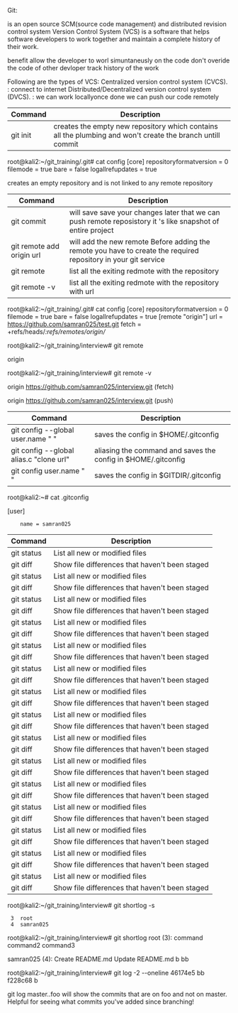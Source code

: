 Git:

is an open source SCM(source code management) and distributed revision control system
Version Control System (VCS) is a software that helps software developers to work together and maintain a complete history of their work.

benefit
allow the developer to worl simuntaneusly on the code
don't overide the code of other devloper
track history of the work

Following are the types of VCS:
Centralized version control system (CVCS). : connect to internet
Distributed/Decentralized version control system (DVCS). : we can work locallyonce done we can push our code remotely


| Command | Description |
| --- | --- |
| git init | creates the empty new repository which contains all the plumbing and won't create the branch untill commit |


root@kali2:~/git_training/.git# cat config
[core]
        repositoryformatversion = 0
        filemode = true
        bare = false
        logallrefupdates = true

creates an empty repository and is not linked to any remote repository

| Command | Description |
| --- | --- |
| git commit | will save save your changes later that we can push remote reposistory it 's like snapshot of entire project |
| git remote add origin url | will add the new  remote  Before adding the remote you have to create the required repository in your git service |
| git remote  | list all the exiting redmote with the repository |
| git remote -v  | list all the exiting redmote with the repository with url |


root@kali2:~/git_training/.git# cat config
[core]
        repositoryformatversion = 0
        filemode = true
        bare = false
        logallrefupdates = true
[remote "origin"]
        url = https://github.com/samran025/test.git
        fetch = +refs/heads/*:refs/remotes/origin/*

root@kali2:~/git_training/interview# git remote

origin

root@kali2:~/git_training/interview# git remote -v

origin  https://github.com/samran025/interview.git (fetch)

origin  https://github.com/samran025/interview.git (push)


| Command | Description |
| --- | --- |
| git config --global user.name "  " | saves the config in $HOME/.gitconfig |
| git config --global alias.c "clone url" | aliasing the command and saves the config in $HOME/.gitconfig |
| git config  user.name "  " | saves the config in $GITDIR/.gitconfig |


root@kali2:~# cat .gitconfig

[user]

        name = samran025


| Command | Description |
| --- | --- |
| git status | List all new or modified files |
| git diff | Show file differences that haven't been staged |
| git status | List all new or modified files |
| git diff | Show file differences that haven't been staged |
| git status | List all new or modified files |
| git diff | Show file differences that haven't been staged |
| git status | List all new or modified files |
| git diff | Show file differences that haven't been staged |
| git status | List all new or modified files |
| git diff | Show file differences that haven't been staged |
| git status | List all new or modified files |
| git diff | Show file differences that haven't been staged |
| git status | List all new or modified files |
| git diff | Show file differences that haven't been staged |
| git status | List all new or modified files |
| git diff | Show file differences that haven't been staged |
| git status | List all new or modified files |
| git diff | Show file differences that haven't been staged |
| git status | List all new or modified files |
| git diff | Show file differences that haven't been staged |
| git status | List all new or modified files |
| git diff | Show file differences that haven't been staged |
| git status | List all new or modified files |
| git diff | Show file differences that haven't been staged |
| git status | List all new or modified files |
| git diff | Show file differences that haven't been staged |
| git status | List all new or modified files |
| git diff | Show file differences that haven't been staged |
| git status | List all new or modified files |
| git diff | Show file differences that haven't been staged |

root@kali2:~/git_training/interview# git shortlog -s

     3  root
     4  samran025


root@kali2:~/git_training/interview# git shortlog
root (3):
      command
      command2
      command3

samran025 (4):
      Create README.md
      Update README.md
      b
      bb
      

root@kali2:~/git_training/interview# git log -2 --oneline
46174e5 bb
f228c68 b



git log master..foo will show the commits that are on foo and not on master. Helpful for seeing what commits
you've added since branching!
